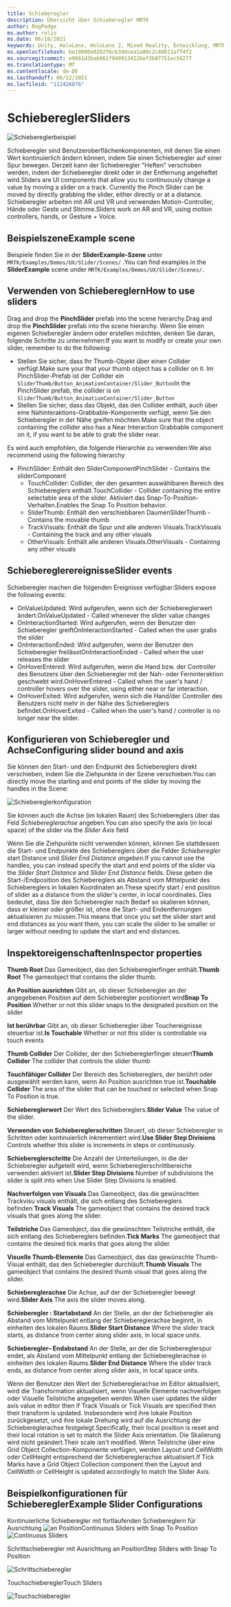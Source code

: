 ```yaml
---
title: Schieberegler
description: Übersicht über Schieberegler MRTK
author: RogPodge
ms.author: roliu
ms.date: 06/18/2021
keywords: Unity, HoloLens, HoloLens 2, Mixed Reality, Entwicklung, MRTK, Schieberegler,
ms.openlocfilehash: be19806e0202f6cb3ddcea1a80c2c40811aff4f2
ms.sourcegitcommit: e9661d3bab061f9499134226ef3b87751ec56277
ms.translationtype: MT
ms.contentlocale: de-DE
ms.lasthandoff: 06/22/2021
ms.locfileid: "112426876"
---
```

# <a name="sliders"></a><span data-ttu-id="1561a-104">Schieberegler</span><span class="sxs-lookup"><span data-stu-id="1561a-104">Sliders</span></span>

![Schiebereglerbeispiel](../images/slider/MRTK_UX_Slider_Main.jpg)

<span data-ttu-id="1561a-106">Schieberegler sind Benutzeroberflächenkomponenten, mit denen Sie einen Wert kontinuierlich ändern können, indem Sie einen Schieberegler auf einer Spur bewegen. Derzeit kann der Schieberegler "Heften" verschoben werden, indem der Schieberegler direkt oder in der Entfernung angeheftet wird.</span><span class="sxs-lookup"><span data-stu-id="1561a-106">Sliders are UI components that allow you to continuously change a value by moving a slider on a track. Currently the Pinch Slider can be moved by directly grabbing the slider, either directly or at a distance.</span></span> <span data-ttu-id="1561a-107">Schieberegler arbeiten mit AR und VR und verwenden Motion-Controller, Hände oder Geste und Stimme.</span><span class="sxs-lookup"><span data-stu-id="1561a-107">Sliders work on AR and VR, using motion controllers, hands, or Gesture + Voice.</span></span>

## <a name="example-scene"></a><span data-ttu-id="1561a-108">Beispielszene</span><span class="sxs-lookup"><span data-stu-id="1561a-108">Example scene</span></span>

<span data-ttu-id="1561a-109">Beispiele finden Sie in der **SliderExample-Szene** unter `MRTK/Examples/Demos/UX/Slider/Scenes/` .</span><span class="sxs-lookup"><span data-stu-id="1561a-109">You can find examples in the **SliderExample** scene under `MRTK/Examples/Demos/UX/Slider/Scenes/`.</span></span>

## <a name="how-to-use-sliders"></a><span data-ttu-id="1561a-110">Verwenden von Schiebereglern</span><span class="sxs-lookup"><span data-stu-id="1561a-110">How to use sliders</span></span>

<span data-ttu-id="1561a-111">Drag and drop the **PinchSlider** prefab into the scene hierarchy.</span><span class="sxs-lookup"><span data-stu-id="1561a-111">Drag and drop the **PinchSlider** prefab into the scene hierarchy.</span></span> <span data-ttu-id="1561a-112">Wenn Sie einen eigenen Schieberegler ändern oder erstellen möchten, denken Sie daran, folgende Schritte zu unternehmen:</span><span class="sxs-lookup"><span data-stu-id="1561a-112">If you want to modify or create your own slider, remember to do the following:</span></span>

- <span data-ttu-id="1561a-113">Stellen Sie sicher, dass Ihr Thumb-Objekt über einen Collider verfügt.</span><span class="sxs-lookup"><span data-stu-id="1561a-113">Make sure your that your thumb object has a collider on it.</span></span> <span data-ttu-id="1561a-114">Im PinchSlider-Prefab ist der Collider ein `SliderThumb/Button_AnimationContainer/Slider_Button`</span><span class="sxs-lookup"><span data-stu-id="1561a-114">In the PinchSlider prefab, the collider is on `SliderThumb/Button_AnimationContainer/Slider_Button`</span></span>
- <span data-ttu-id="1561a-115">Stellen Sie sicher, dass das Objekt, das den Collider enthält, auch über eine Nahinteraktions-Grabbable-Komponente verfügt, wenn Sie den Schieberegler in der Nähe greifen möchten.</span><span class="sxs-lookup"><span data-stu-id="1561a-115">Make sure that the object containing the collider also has a Near Interaction Grabbable component on it, if you want to be able to grab the slider near.</span></span>

<span data-ttu-id="1561a-116">Es wird auch empfohlen, die folgende Hierarchie zu verwenden:</span><span class="sxs-lookup"><span data-stu-id="1561a-116">We also recommend using the following hierarchy</span></span>

- <span data-ttu-id="1561a-117">PinchSlider: Enthält den SliderComponent</span><span class="sxs-lookup"><span data-stu-id="1561a-117">PinchSlider - Contains the sliderComponent</span></span>
  - <span data-ttu-id="1561a-118">TouchCollider: Collider, der den gesamten auswählbaren Bereich des Schiebereglers enthält.</span><span class="sxs-lookup"><span data-stu-id="1561a-118">TouchCollider - Collider containing the entire selectable area of the slider.</span></span> <span data-ttu-id="1561a-119">Aktiviert das Snap-To-Position-Verhalten.</span><span class="sxs-lookup"><span data-stu-id="1561a-119">Enables the Snap To Position behavior.</span></span>
  - <span data-ttu-id="1561a-120">SliderThumb: Enthält den verschiebbaren Daumen</span><span class="sxs-lookup"><span data-stu-id="1561a-120">SliderThumb - Contains the movable thumb</span></span>
  - <span data-ttu-id="1561a-121">TrackVisuals: Enthält die Spur und alle anderen Visuals.</span><span class="sxs-lookup"><span data-stu-id="1561a-121">TrackVisuals - Containing the track and any other visuals</span></span>
  - <span data-ttu-id="1561a-122">OtherVisuals: Enthält alle anderen Visuals.</span><span class="sxs-lookup"><span data-stu-id="1561a-122">OtherVisuals - Containing any other visuals</span></span>

## <a name="slider-events"></a><span data-ttu-id="1561a-123">Schiebereglerereignisse</span><span class="sxs-lookup"><span data-stu-id="1561a-123">Slider events</span></span>

<span data-ttu-id="1561a-124">Schieberegler machen die folgenden Ereignisse verfügbar:</span><span class="sxs-lookup"><span data-stu-id="1561a-124">Sliders expose the following events:</span></span>

- <span data-ttu-id="1561a-125">OnValueUpdated: Wird aufgerufen, wenn sich der Schiebereglerwert ändert.</span><span class="sxs-lookup"><span data-stu-id="1561a-125">OnValueUpdated - Called whenever the slider value changes</span></span>
- <span data-ttu-id="1561a-126">OnInteractionStarted: Wird aufgerufen, wenn der Benutzer den Schieberegler greift</span><span class="sxs-lookup"><span data-stu-id="1561a-126">OnInteractionStarted - Called when the user grabs the slider</span></span>
- <span data-ttu-id="1561a-127">OnInteractionEnded: Wird aufgerufen, wenn der Benutzer den Schieberegler freilässt</span><span class="sxs-lookup"><span data-stu-id="1561a-127">OnInteractionEnded - Called when the user releases the slider</span></span>
- <span data-ttu-id="1561a-128">OnHoverEntered: Wird aufgerufen, wenn die Hand bzw. der Controller des Benutzers über den Schieberegler mit der Nah- oder Ferninteraktion geschwebt wird.</span><span class="sxs-lookup"><span data-stu-id="1561a-128">OnHoverEntered - Called when the user's hand / controller hovers over the slider, using either near or far interaction.</span></span>
- <span data-ttu-id="1561a-129">OnHoverExited: Wird aufgerufen, wenn sich die Hand/der Controller des Benutzers nicht mehr in der Nähe des Schiebereglers befindet.</span><span class="sxs-lookup"><span data-stu-id="1561a-129">OnHoverExited - Called when the user's hand / controller is no longer near the slider.</span></span>

## <a name="configuring-slider-bound-and-axis"></a><span data-ttu-id="1561a-130">Konfigurieren von Schieberegler und Achse</span><span class="sxs-lookup"><span data-stu-id="1561a-130">Configuring slider bound and axis</span></span>

<span data-ttu-id="1561a-131">Sie können den Start- und den Endpunkt des Schiebereglers direkt verschieben, indem Sie die Ziehpunkte in der Szene verschieben:</span><span class="sxs-lookup"><span data-stu-id="1561a-131">You can directly move the starting and end points of the slider by moving the handles in the Scene:</span></span>

![Schiebereglerkonfiguration](../images/sliders/MRTK_Sliders_Setup.png)

<span data-ttu-id="1561a-133">Sie können auch die Achse (im lokalen Raum) des Schiebereglers über das Feld _Schiebereglerachse_ angeben.</span><span class="sxs-lookup"><span data-stu-id="1561a-133">You can also specify the axis (in local space) of the slider via the _Slider Axis_ field</span></span>

<span data-ttu-id="1561a-134">Wenn Sie die Ziehpunkte nicht verwenden können, können Sie stattdessen die Start- und Endpunkte des Schiebereglers über die Felder _Schieberegler_ start Distance und _Slider End Distance angeben._</span><span class="sxs-lookup"><span data-stu-id="1561a-134">If you cannot use the handles, you can instead specify the start and end points of the slider via the _Slider Start Distance_ and _Slider End Distance_ fields.</span></span> <span data-ttu-id="1561a-135">Diese geben die Start-/Endposition des Schiebereglers als Abstand vom Mittelpunkt des Schiebereglers in lokalen Koordinaten an.</span><span class="sxs-lookup"><span data-stu-id="1561a-135">These specify start / end position of slider as a distance from the slider's center, in local coordinates.</span></span> <span data-ttu-id="1561a-136">Dies bedeutet, dass Sie den Schieberegler nach Bedarf so skalieren können, dass er kleiner oder größer ist, ohne die Start- und Endentfernungen aktualisieren zu müssen.</span><span class="sxs-lookup"><span data-stu-id="1561a-136">This means that once you set the slider start and end distances as you want them, you can scale the slider to be smaller or larger without needing to update the start and end distances.</span></span>

## <a name="inspector-properties"></a><span data-ttu-id="1561a-137">Inspektoreigenschaften</span><span class="sxs-lookup"><span data-stu-id="1561a-137">Inspector properties</span></span>

<span data-ttu-id="1561a-138">**Thumb Root** Das Gameobject, das den Schiebereglerfinger enthält.</span><span class="sxs-lookup"><span data-stu-id="1561a-138">**Thumb Root** The gameobject that contains the slider thumb.</span></span>

<span data-ttu-id="1561a-139">**An Position ausrichten** Gibt an, ob dieser Schieberegler an der angegebenen Position auf dem Schieberegler positioniert wird</span><span class="sxs-lookup"><span data-stu-id="1561a-139">**Snap To Position** Whether or not this slider snaps to the designated position on the slider</span></span>

<span data-ttu-id="1561a-140">**Ist berührbar** Gibt an, ob dieser Schieberegler über Touchereignisse steuerbar ist.</span><span class="sxs-lookup"><span data-stu-id="1561a-140">**Is Touchable** Whether or not this slider is controllable via touch events</span></span>

<span data-ttu-id="1561a-141">**Thumb Collider** Der Collider, der den Schiebereglerfinger steuert</span><span class="sxs-lookup"><span data-stu-id="1561a-141">**Thumb Collider** The collider that controls the slider thumb</span></span>

<span data-ttu-id="1561a-142">**Touchfähiger Collider** Der Bereich des Schiebereglers, der berührt oder ausgewählt werden kann, wenn An Position ausrichten true ist.</span><span class="sxs-lookup"><span data-stu-id="1561a-142">**Touchable Collider** The area of the slider that can be touched or selected when Snap To Position is true.</span></span>

<span data-ttu-id="1561a-143">**Schiebereglerwert** Der Wert des Schiebereglers.</span><span class="sxs-lookup"><span data-stu-id="1561a-143">**Slider Value** The value of the slider.</span></span>

<span data-ttu-id="1561a-144">**Verwenden von Schiebereglerschritten** Steuert, ob dieser Schieberegler in Schritten oder kontinuierlich inkrementiert wird.</span><span class="sxs-lookup"><span data-stu-id="1561a-144">**Use Slider Step Divisions** Controls whether this slider is increments in steps or continuously.</span></span>

<span data-ttu-id="1561a-145">**Schiebereglerschritte** Die Anzahl der Unterteilungen, in die der Schieberegler aufgeteilt wird, wenn Schiebereglerschrittbereiche verwenden aktiviert ist.</span><span class="sxs-lookup"><span data-stu-id="1561a-145">**Slider Step Divisions** Number of subdivisions the slider is split into when Use Slider Step Divisions is enabled.</span></span>

<span data-ttu-id="1561a-146">**Nachverfolgen von Visuals** Das Gameobject, das die gewünschten Trackvisu visuals enthält, die sich entlang des Schiebereglers befinden.</span><span class="sxs-lookup"><span data-stu-id="1561a-146">**Track Visuals** The gameobject that contains the desired track visuals that goes along the slider.</span></span>

<span data-ttu-id="1561a-147">**Teilstriche** Das Gameobject, das die gewünschten Teilstriche enthält, die sich entlang des Schiebereglers befinden.</span><span class="sxs-lookup"><span data-stu-id="1561a-147">**Tick Marks** The gameobject that contains the desired tick marks that goes along the slider.</span></span>

<span data-ttu-id="1561a-148">**Visuelle Thumb-Elemente** Das Gameobject, das das gewünschte Thumb-Visual enthält, das den Schieberegler durchläuft.</span><span class="sxs-lookup"><span data-stu-id="1561a-148">**Thumb Visuals** The gameobject that contains the desired thumb visual that goes along the slider.</span></span>

<span data-ttu-id="1561a-149">**Schiebereglerachse** Die Achse, auf der der Schieberegler bewegt wird.</span><span class="sxs-lookup"><span data-stu-id="1561a-149">**Slider Axis** The axis the slider moves along.</span></span>

<span data-ttu-id="1561a-150">**Schieberegler : Startabstand** An der Stelle, an der der Schieberegler als Abstand vom Mittelpunkt entlang der Schiebereglerachse beginnt, in einheiten des lokalen Raums.</span><span class="sxs-lookup"><span data-stu-id="1561a-150">**Slider Start Distance** Where the slider track starts, as distance from center along slider axis, in local space units.</span></span>

<span data-ttu-id="1561a-151">**Schieberegler– Endabstand** An der Stelle, an der die Schiebereglerspur endet, als Abstand vom Mittelpunkt entlang der Schiebereglerachse in einheiten des lokalen Raums.</span><span class="sxs-lookup"><span data-stu-id="1561a-151">**Slider End Distance** Where the slider track ends, as distance from center along slider axis, in local space units.</span></span>

<span data-ttu-id="1561a-152">Wenn der Benutzer den Wert der Schiebereglerachse im Editor aktualisiert, wird die Transformation aktualisiert, wenn Visuelle Elemente nachverfolgen oder Visuelle Teilstriche angegeben werden.</span><span class="sxs-lookup"><span data-stu-id="1561a-152">When user updates the slider axis value in editor then if Track Visuals or Tick Visuals are specified then their transform is updated.</span></span>
<span data-ttu-id="1561a-153">Insbesondere wird ihre lokale Position zurückgesetzt, und ihre lokale Drehung wird auf die Ausrichtung der Schiebereglerachse festgelegt.</span><span class="sxs-lookup"><span data-stu-id="1561a-153">Specifically, their local position is reset and their local rotation is set to match the Slider Axis orientation.</span></span>
<span data-ttu-id="1561a-154">Die Skalierung wird nicht geändert.</span><span class="sxs-lookup"><span data-stu-id="1561a-154">Their scale isn't modified.</span></span>
<span data-ttu-id="1561a-155">Wenn Teilstriche über eine Grid Object Collection-Komponente verfügen, werden Layout und CellWidth oder CellHeight entsprechend der Schiebereglerachse aktualisiert.</span><span class="sxs-lookup"><span data-stu-id="1561a-155">If Tick Marks have a Grid Object Collection component then the Layout and CellWidth or CellHeight is updated accordingly to match the Slider Axis.</span></span>

## <a name="example-slider-configurations"></a><span data-ttu-id="1561a-156">Beispielkonfigurationen für Schieberegler</span><span class="sxs-lookup"><span data-stu-id="1561a-156">Example Slider Configurations</span></span>

<span data-ttu-id="1561a-157">Kontinuierliche Schieberegler mit fortlaufenden Schiebereglern für Ausrichtung ![ an Position](https://user-images.githubusercontent.com/39840334/122488212-d410a400-cf91-11eb-8d31-fc7584ddc465.gif)</span><span class="sxs-lookup"><span data-stu-id="1561a-157">Continuous Sliders with Snap To Position ![Continuous Sliders](https://user-images.githubusercontent.com/39840334/122488212-d410a400-cf91-11eb-8d31-fc7584ddc465.gif)</span></span>

<span data-ttu-id="1561a-158">Schrittschieberegler mit Ausrichtung an Position</span><span class="sxs-lookup"><span data-stu-id="1561a-158">Step Sliders with Snap To Position</span></span>

![Schrittschieberegler](https://user-images.githubusercontent.com/39840334/122488226-dc68df00-cf91-11eb-9459-89655bbb054d.gif)

<span data-ttu-id="1561a-160">Touchschieberegler</span><span class="sxs-lookup"><span data-stu-id="1561a-160">Touch Sliders</span></span>

![Touchschieberegler](https://user-images.githubusercontent.com/39840334/122488221-d8d55800-cf91-11eb-91a1-bb12debe2797.gif)